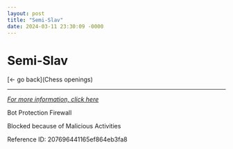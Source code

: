```yaml
---
layout: post
title: "Semi-Slav"
date: 2024-03-11 23:30:09 -0000
---
```

Semi-Slav
==============

[<- go back](Chess openings)
***
*[For more information, click here](https://www.thechesswebsite.com/semi-slav/)*

Bot Protection Firewall

Blocked because of Malicious Activities

Reference ID: 207696441165ef864eb3fa8

